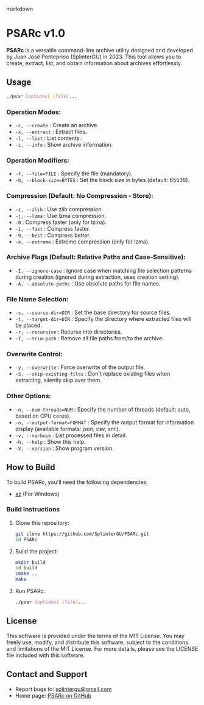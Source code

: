 markdown
# PSARc v1.0

**PSARc** is a versatile command-line archive utility designed and developed by Juan José Ponteprino (SplinterGU) in 2023. This tool allows you to create, extract, list, and obtain information about archives effortlessly.

## Usage

```sh
./psar [options] [file]...
```

### Operation Modes:

- `-c, --create` : Create an archive.
- `-x, --extract` : Extract files.
- `-l, --list` : List contents.
- `-i, --info` : Show archive information.

### Operation Modifiers:

- `-f, --file=FILE` : Specify the file (mandatory).
- `-b, --block-size=BYTES` : Set the block size in bytes (default: 65536).

### Compression (Default: No Compression - Store):

- `-z, --zlib` : Use zlib compression.
- `-j, --lzma` : Use lzma compression.
- `-0` : Compress faster (only for lzma).
- `-1, --fast` : Compress faster.
- `-9, --best` : Compress better.
- `-e, --extreme` : Extreme compression (only for lzma).

### Archive Flags (Default: Relative Paths and Case-Sensitive):

- `-I, --ignore-case` : Ignore case when matching file selection patterns during creation (ignored during extraction, uses creation setting).
- `-A, --absolute-paths` : Use absolute paths for file names.

### File Name Selection:

- `-s, --source-dir=DIR` : Set the base directory for source files.
- `-t, --target-dir=DIR` : Specify the directory where extracted files will be placed.
- `-r, --recursive` : Recurse into directories.
- `-T, --trim-path` : Remove all file paths from/to the archive.

### Overwrite Control:

- `-y, --overwrite` : Force overwrite of the output file.
- `-S, --skip-existing-files` : Don't replace existing files when extracting, silently skip over them.

### Other Options:

- `-n, --num-threads=NUM` : Specify the number of threads (default: auto, based on CPU cores).
- `-o, --output-format=FORMAT` : Specify the output format for information display (available formats: json, csv, xml).
- `-v, --verbose` : List processed files in detail.
- `-h, --help` : Show this help.
- `-V, --version` : Show program version.

## How to Build

To build PSARc, you'll need the following dependencies:

- [xz](https://github.com/tukaani-project/xz) (For Windows)

### Build Instructions

1. Clone this repository:

   ```sh
   git clone https://github.com/SplinterGU/PSARc.git
   cd PSARc
   ```

2. Build the project:

   ```sh
   mkdir build
   cd build
   cmake ..
   make
   ```

3. Run PSARc:

   ```sh
   ./psar [options] [file]...
   ```

## License

This software is provided under the terms of the MIT License. You may freely use, modify, and distribute this software, subject to the conditions and limitations of the MIT License. For more details, please see the LICENSE file included with this software.

## Contact and Support

- Report bugs to: splintergu@gmail.com
- Home page: [PSARc on GitHub](https://github.com/SplinterGU/PSARc)
